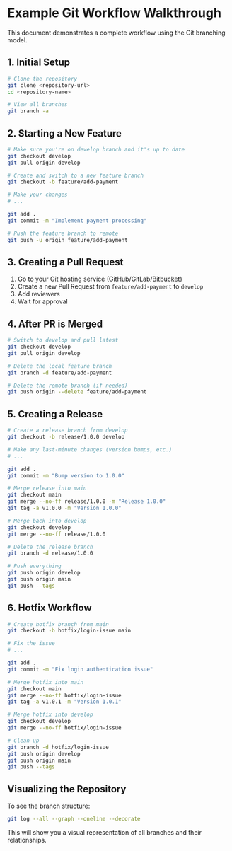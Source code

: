 # Example Git Workflow Walkthrough

This document demonstrates a complete workflow using the Git branching model.

## 1. Initial Setup

```bash
# Clone the repository
git clone <repository-url>
cd <repository-name>

# View all branches
git branch -a
```

## 2. Starting a New Feature

```bash
# Make sure you're on develop branch and it's up to date
git checkout develop
git pull origin develop

# Create and switch to a new feature branch
git checkout -b feature/add-payment

# Make your changes
# ...

git add .
git commit -m "Implement payment processing"

# Push the feature branch to remote
git push -u origin feature/add-payment
```

## 3. Creating a Pull Request
1. Go to your Git hosting service (GitHub/GitLab/Bitbucket)
2. Create a new Pull Request from `feature/add-payment` to `develop`
3. Add reviewers
4. Wait for approval

## 4. After PR is Merged

```bash
# Switch to develop and pull latest
git checkout develop
git pull origin develop

# Delete the local feature branch
git branch -d feature/add-payment

# Delete the remote branch (if needed)
git push origin --delete feature/add-payment
```

## 5. Creating a Release

```bash
# Create a release branch from develop
git checkout -b release/1.0.0 develop

# Make any last-minute changes (version bumps, etc.)
# ...

git add .
git commit -m "Bump version to 1.0.0"

# Merge release into main
git checkout main
git merge --no-ff release/1.0.0 -m "Release 1.0.0"
git tag -a v1.0.0 -m "Version 1.0.0"

# Merge back into develop
git checkout develop
git merge --no-ff release/1.0.0

# Delete the release branch
git branch -d release/1.0.0

# Push everything
git push origin develop
git push origin main
git push --tags
```

## 6. Hotfix Workflow

```bash
# Create hotfix branch from main
git checkout -b hotfix/login-issue main

# Fix the issue
# ...

git add .
git commit -m "Fix login authentication issue"

# Merge hotfix into main
git checkout main
git merge --no-ff hotfix/login-issue
git tag -a v1.0.1 -m "Version 1.0.1"

# Merge hotfix into develop
git checkout develop
git merge --no-ff hotfix/login-issue

# Clean up
git branch -d hotfix/login-issue
git push origin develop
git push origin main
git push --tags
```
## Visualizing the Repository

To see the branch structure:

```bash
git log --all --graph --oneline --decorate
```

This will show you a visual representation of all branches and their relationships.